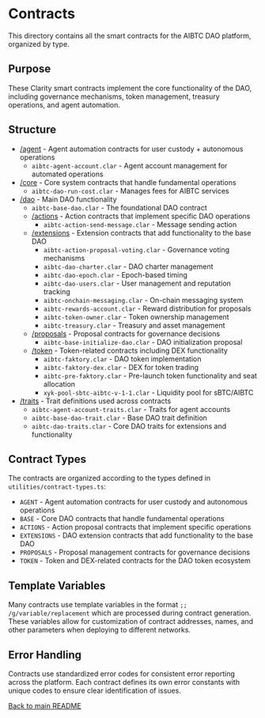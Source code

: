 # Contracts

This directory contains all the smart contracts for the AIBTC DAO platform, organized by type.

## Purpose

These Clarity smart contracts implement the core functionality of the DAO, including governance mechanisms, token management, treasury operations, and agent automation.

## Structure

- [/agent](/contracts/agent) - Agent automation contracts for user custody + autonomous operations
  - `aibtc-agent-account.clar` - Agent account management for automated operations
- [/core](/contracts/core) - Core system contracts that handle fundamental operations
  - `aibtc-dao-run-cost.clar` - Manages fees for AIBTC services
- [/dao](/contracts/dao) - Main DAO functionality
  - `aibtc-base-dao.clar` - The foundational DAO contract
  - [/actions](/contracts/dao/actions) - Action contracts that implement specific DAO operations
    - `aibtc-action-send-message.clar` - Message sending action
  - [/extensions](/contracts/dao/extensions) - Extension contracts that add functionality to the base DAO
    - `aibtc-action-proposal-voting.clar` - Governance voting mechanisms
    - `aibtc-dao-charter.clar` - DAO charter management
    - `aibtc-dao-epoch.clar` - Epoch-based timing
    - `aibtc-dao-users.clar` - User management and reputation tracking
    - `aibtc-onchain-messaging.clar` - On-chain messaging system
    - `aibtc-rewards-account.clar` - Reward distribution for proposals
    - `aibtc-token-owner.clar` - Token ownership management
    - `aibtc-treasury.clar` - Treasury and asset management
  - [/proposals](/contracts/dao/proposals) - Proposal contracts for governance decisions
    - `aibtc-base-initialize-dao.clar` - DAO initialization proposal
  - [/token](/contracts/dao/token) - Token-related contracts including DEX functionality
    - `aibtc-faktory.clar` - DAO token implementation
    - `aibtc-faktory-dex.clar` - DEX for token trading
    - `aibtc-pre-faktory.clar` - Pre-launch token functionality and seat allocation
    - `xyk-pool-sbtc-aibtc-v-1-1.clar` - Liquidity pool for sBTC/AIBTC
- [/traits](/contracts/traits) - Trait definitions used across contracts
  - `aibtc-agent-account-traits.clar` - Traits for agent accounts
  - `aibtc-base-dao-trait.clar` - Base DAO trait definition
  - `aibtc-dao-traits.clar` - Core DAO traits for extensions and functionality

## Contract Types

The contracts are organized according to the types defined in `utilities/contract-types.ts`:
- `AGENT` - Agent automation contracts for user custody and autonomous operations
- `BASE` - Core DAO contracts that handle fundamental operations
- `ACTIONS` - Action proposal contracts that implement specific operations
- `EXTENSIONS` - DAO extension contracts that add functionality to the base DAO
- `PROPOSALS` - Proposal management contracts for governance decisions
- `TOKEN` - Token and DEX-related contracts for the DAO token ecosystem

## Template Variables

Many contracts use template variables in the format `;; /g/variable/replacement` which are processed during contract generation. These variables allow for customization of contract addresses, names, and other parameters when deploying to different networks.

## Error Handling

Contracts use standardized error codes for consistent error reporting across the platform. Each contract defines its own error constants with unique codes to ensure clear identification of issues.

[Back to main README](/)
